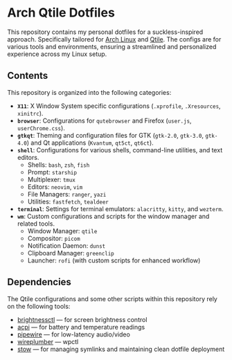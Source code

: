 # Arch Qtile Dotfiles

This repository contains my personal dotfiles for a suckless-inspired approach.
Specifically tailored for [Arch Linux](https://archlinux.org/) and [Qtile](https://qtile.org/).
The configs are for various tools and environments, ensuring
a streamlined and personalized experience across my Linux setup.

## Contents

This repository is organized into the following categories:

- **`X11`**: X Window System specific configurations (`.xprofile`, `.Xresources`, `xinitrc`).
- **`browser`**: Configurations for `qutebrowser` and Firefox (`user.js`, `userChrome.css`).
- **`gtkqt`**: Theming and configuration files for GTK (`gtk-2.0`, `gtk-3.0`, `gtk-4.0`)
  and Qt applications (`Kvantum`, `qt5ct`, `qt6ct`).
- **`shell`**: Configurations for various shells, command-line utilities, and text editors.
  - Shells: `bash`, `zsh`, `fish`
  - Prompt: `starship`
  - Multiplexer: `tmux`
  - Editors: `neovim`, `vim`
  - File Managers: `ranger`, `yazi`
  - Utilities: `fastfetch`, `tealdeer`
- **`terminal`**: Settings for terminal emulators: `alacritty`, `kitty`, and `wezterm`.
- **`wm`**: Custom configurations and scripts for the window manager and related tools.
  - Window Manager: `qtile`
  - Compositor: `picom`
  - Notification Daemon: `dunst`
  - Clipboard Manager: `greenclip`
  - Launcher: `rofi` (with custom scripts for enhanced workflow)

## Dependencies

The Qtile configurations and some other scripts within this repository rely
on the following tools:

- [brightnessctl](https://github.com/Hummer12007/brightnessctl) — for screen
  brightness control
- [acpi](https://sourceforge.net/projects/acpiclient/) — for battery and
  temperature readings
- [pipewire](https://pipewire.org) — for low-latency audio/video
- [wireplumber](https://gitlab.freedesktop.org/pipewire/wireplumber) — wpctl
- [stow](https://www.gnu.org/software/stow/) — for managing symlinks and
  maintaining clean dotfile deployment
